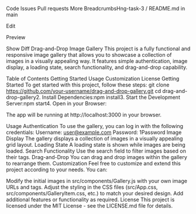 Code
Issues
Pull requests
More
BreadcrumbsHng-task-3
/
README.md
in
main

Edit

Preview

Show Diff
Drag-and-Drop Image Gallery
This project is a fully functional and responsive image gallery that allows you to showcase a collection of images in a visually appealing way. It features simple authentication, image display, a loading state, search functionality, and drag-and-drop capability.

Table of Contents
Getting Started
Usage
Customization
License
Getting Started
To get started with this project, follow these steps: git clone https://github.com/your-username/drag-and-drop-gallery.git cd drag-and-drop-gallery2. Install Dependencies:npm install3. Start the Development Server:npm start4. Open in your Browser:

The app will be running at http://localhost:3000 in your browser.

Usage
Authentication
To use the gallery, you can log in with the following credentials:
Username: user@example.com
Password: 1Password
Image Display
The gallery displays a collection of images in a visually appealing grid layout.
Loading State
A loading state is shown while images are being loaded.
Search Functionality
Use the search field to filter images based on their tags.
Drag-and-Drop
You can drag and drop images within the gallery to rearrange them.
Customization
Feel free to customize and extend this project according to your needs. You can:

Modify the initial images in src/components/Gallery.js with your own image URLs and tags.
Adjust the styling in the CSS files (src/App.css, src/components/GalleryItem.css, etc.) to match your desired design.
Add additional features or functionality as required.
License
This project is licensed under the MIT License - see the LICENSE.md file for details.
